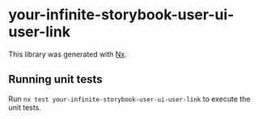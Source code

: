 # your-infinite-storybook-user-ui-user-link

This library was generated with [Nx](https://nx.dev).

## Running unit tests

Run `nx test your-infinite-storybook-user-ui-user-link` to execute the unit tests.
